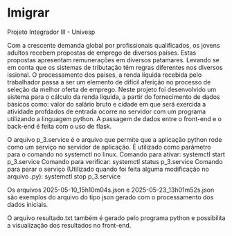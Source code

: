 # Imigrar
Projeto Integrador III - Univesp

Com a crescente demanda global por profissionais qualificados, os jovens adultos recebem propostas de emprego de diversos países. Estas propostas apresentam remunerações em diversos patamares. Levando se em conta que os sistemas de tributação têm regras diferentes nos diversos issional. O processamento dos países, a renda líquida recebida pelo trabalhador passa a ser um elemento de difícil aferição no processo de seleção da melhor oferta de emprego.
Neste projeto foi desenvolvido um sistema para o cálculo da renda líquida, a partir do fornecimento de dados básicos como: valor do salário bruto e cidade em que será exercida a atividade profdados de entrada ocorre no servidor com um programa utilizando a linguagem python.
A passagem de dados entre o front-end e o back-end é feita com o uso de flask.


O arquivo p_3.service é o arquivo que permite que a aplicação python rode como um serviço no servidor de aplicação. É utilizado como parâmetro para o comando no systemctl no linux.
Comando para ativar: systemctl start p_3.service
Comando para verificar: systemctl status p_3.service
Comando para parar o serviço (Utilizado quando foi feita alguma modificação no arquivo .py): systemctl stop p_3.service

Os arquivos 2025-05-10_15h10m04s.json e 2025-05-23_13h01m52s.json são exemplos do arquivo do tipo json gerado com o processamento dos dados iniciais.

O arquivo resultado.txt também é gerado pelo programa python e possibilita a visualização dos resultados no front-end.
